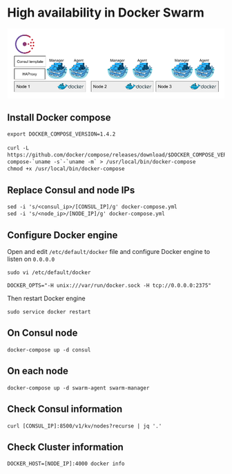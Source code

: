 # High availability in Docker Swarm

![HA Swarm](ha-swarm.png)

## Install Docker compose

```
export DOCKER_COMPOSE_VERSION=1.4.2

curl -L https://github.com/docker/compose/releases/download/$DOCKER_COMPOSE_VERSION/docker-compose-`uname -s`-`uname -m` > /usr/local/bin/docker-compose
chmod +x /usr/local/bin/docker-compose
```

## Replace Consul and node IPs

```
sed -i 's/<consul_ip>/[CONSUL_IP]/g' docker-compose.yml
sed -i 's/<node_ip>/[NODE_IP]/g' docker-compose.yml
```

## Configure Docker engine

Open and edit ```/etc/default/docker``` file and configure Docker engine to listen on ```0.0.0.0```

```
sudo vi /etc/default/docker
```

```
DOCKER_OPTS="-H unix:///var/run/docker.sock -H tcp://0.0.0.0:2375"
```

Then restart Docker engine

```
sudo service docker restart
```

## On Consul node

```
docker-compose up -d consul
```

## On each node

```
docker-compose up -d swarm-agent swarm-manager
```

## Check Consul information

```
curl [CONSUL_IP]:8500/v1/kv/nodes?recurse | jq '.'
```

## Check Cluster information

```
DOCKER_HOST=[NODE_IP]:4000 docker info
```
